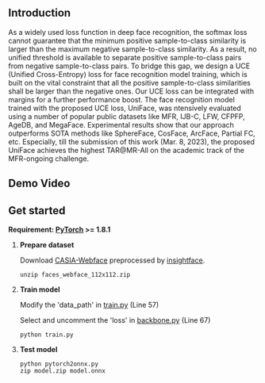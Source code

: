 ## Introduction
  As a widely used loss function in deep face recognition, the softmax loss cannot guarantee that the minimum positive sample-to-class similarity is larger than the maximum negative sample-to-class similarity. As a result, no unified threshold is available to separate positive sample-to-class pairs from negative sample-to-class pairs. To bridge this gap, we design a UCE (Unified Cross-Entropy) loss for face recognition model training, which is built on the vital constraint that all the positive sample-to-class similarities shall be larger than the negative ones. Our UCE loss can be integrated with margins for a further performance boost. The face recognition model trained with the proposed UCE loss, UniFace, was ntensively evaluated using a number of popular public datasets like MFR, IJB-C, LFW, CFPFP, AgeDB, and MegaFace. Experimental results show that our approach outperforms SOTA methods like SphereFace, CosFace, ArcFace, Partial FC, etc. Especially, till the submission of this work (Mar. 8, 2023), the proposed UniFace achieves the highest TAR@MR-All on the academic track of the MFR-ongoing challenge. 
## Demo Video



## Get started

**Requirement: [PyTorch](https://pytorch.org/get-started/previous-versions/) >= 1.8.1**

1. **Prepare dataset**

    Download [CASIA-Webface](https://drive.google.com/file/d/1KxNCrXzln0lal3N4JiYl9cFOIhT78y1l/view?usp=sharing) preprocessed by [insightface](https://github.com/deepinsight/insightface/blob/master/recognition/_datasets_/README.md).
    ```console
    unzip faces_webface_112x112.zip
    ```

2. **Train model**

    Modify the 'data_path' in [train.py](train.py) (Line 57)

    Select and uncomment the 'loss' in [backbone.py](backbone.py) (Line 67)
    ```console
    python train.py
    ```

4. **Test model**
    ```console
    python pytorch2onnx.py
    zip model.zip model.onnx
    ```
 


